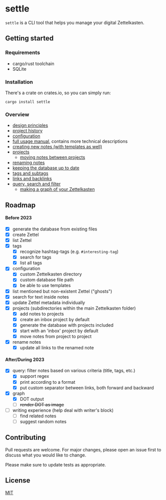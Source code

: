 # settle

`settle` is a CLI tool that helps you manage your digital Zettelkasten.

## Getting started

### Requirements

* cargo/rust toolchain
* SQLite

### Installation

There's a crate on crates.io, so you can simply run:

```
cargo install settle
```

### Overview

- [design principles](./doc/design-principles.md)
- [project history](./doc/history.md)
- [configuration](./doc/configuration.md)
- [full usage manual](./doc/SETTLE_MANUAL.md), contains more technical descriptions
- [creating new notes (with templates as well)](./doc/creating-notes.md)
- [projects](./doc/projects.md)
    - [moving notes between projects](./doc/moving-notes-between-projects.md)
- [renaming notes](./doc/renaming-notes.md)
- [keeping the database up to date](./doc/keeping-the-database-up-to-date.md)
- [tags and subtags](./doc/tags-and-subtags.md)
- [links and backlinks](./doc/links-and-backlinks.md)
- [query, search and filter](./doc/query-search-and-filter.md)
    - [making a graph of your Zettelkasten](./doc/graphs.md)

## Roadmap

#### Before 2023

- [x] generate the database from existing files
- [x] create Zettel
- [x] list Zettel
- [x] tags
    - [x] recognize hashtag-tags (e.g. `#interesting-tag`)
    - [x] search for tags
    - [x] list all tags
- [x] configuration
    - [x] custom Zettelkasten directory
    - [x] custom database file path
    - [x] be able to use templates
- [x] list mentioned but non-existent Zettel ("ghosts")
- [x] search for text inside notes
- [x] update Zettel metadata individually
- [x] projects (subdirectories within the main Zettelkasten folder)
    - [x] add notes to projects
    - [x] create an inbox project by default
    - [x] generate the database with projects included
    - [x] start with an 'inbox' project by default
    - [x] move notes from project to project
- [x] rename notes
    - [x] update all links to the renamed note

#### After/During 2023

- [x] query: filter notes based on various criteria (title, tags, etc.)
    - [x] support regex
    - [x] print according to a format
    - [x] put custom separator between links, both forward and backward
- [x] graph
    - [x] DOT output
    - [ ] ~~render DOT as image~~
- [ ] writing experience (help deal with writer's block)
    - [ ] find related notes
    - [ ] suggest random notes

## Contributing

Pull requests are welcome. For major changes, please open an issue first to
discuss what you would like to change.

Please make sure to update tests as appropriate.

## License

[MIT](LICENSE)
